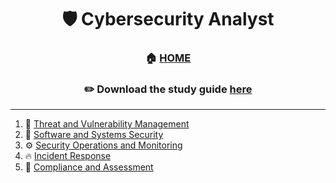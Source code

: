 <div align='center'>

# 🛡️ Cybersecurity Analyst

### 🏠 [HOME](README.md)
### ✏️ Download the study guide [here](https://comptiacdn.azureedge.net/webcontent/docs/default-source/exam-objectives/comptia-cysa-cs0-002-exam-objectives-(6-0).pdf?sfvrsn=86668f47_2)

</div>


- - -
  
1. 👻 [Threat and Vulnerability Management](part1.md)
2. 💾 [Software and Systems Security](part2.md)
3. ⚙️ [Security Operations and Monitoring](part3.md)
4. 🔥 [Incident Response](part4.md)
5. 📌 [Compliance and Assessment](part5.md)

